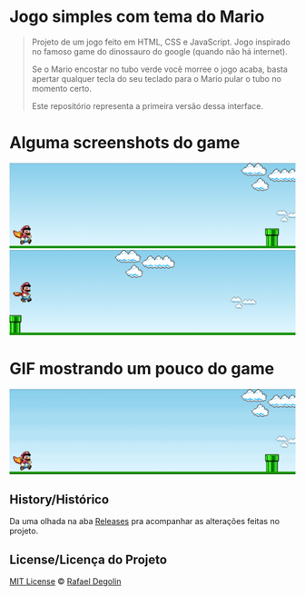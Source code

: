 # Jogo simples com tema do Mario

> Projeto de um jogo feito em HTML, CSS e JavaScript. Jogo inspirado no famoso game do dinossauro do google (quando não há internet).
>
> Se o Mario encostar no tubo verde você morree o jogo acaba, basta apertar qualquer tecla do seu teclado para o Mario pular o tubo no momento certo.
>
> Este repositório representa a primeira versão dessa interface.

# Alguma screenshots do game
<img src="https://github.com/Rafadegolin/MarioGame/blob/main/screenshots/game_screen.png?raw=true">
<img src="https://github.com/Rafadegolin/MarioGame/blob/main/screenshots/game_screenJump.png?raw=true">

# GIF mostrando um pouco do game
<img src="https://github.com/Rafadegolin/MarioGame/blob/main/screenshots/game_gif.gif?raw=true">

## History/Histórico
Da uma olhada na aba [Releases](https://github.com/Rafadegolin/MarioGame/releases) pra acompanhar as alterações feitas no projeto.

## License/Licença do Projeto
[MIT License](./LICENSE) © [Rafael Degolin](https://github.com/Rafadegolin)

